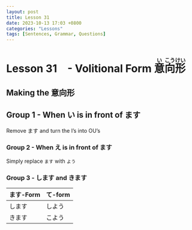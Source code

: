 ```yaml
--- 
layout: post 
title: Lesson 31
date: 2023-10-13 17:03 +0800 
categories: "Lessons"
tags: [Sentences, Grammar, Questions]
---
```

  
# Lesson 31　- Volitional Form <ruby>意<rt>い</rt>向<rt>こう</rt>形<rt>けい</rt></ruby>

## Making the 意向形

## Group 1 - When い is in front of ます
Remove ます and turn the I’s into OU’s 

### Group 2 - When え is in front of ます
Simply replace `ます` with `よう`

### Group 3 - します and きます

| ます-Form | て-form |
| -- | -- |
| します  | しよう |
| きます | こよう |
